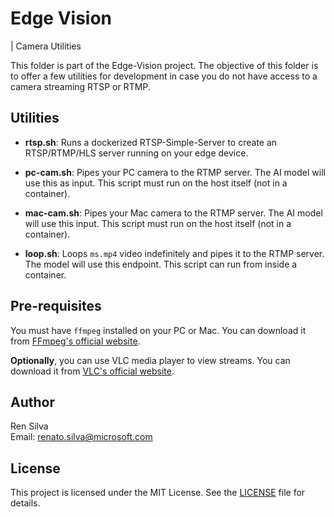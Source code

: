 # Edge Vision
| Camera Utilities

This folder is part of the Edge-Vision project. The objective of this folder is to offer a few utilities for development in case you do not have access to a camera streaming RTSP or RTMP.

## Utilities

- **rtsp.sh**: Runs a dockerized RTSP-Simple-Server to create an RTSP/RTMP/HLS server running on your edge device.

- **pc-cam.sh**: Pipes your PC camera to the RTMP server. The AI model will use this as input. This script must run on the host itself (not in a container).
- **mac-cam.sh**: Pipes your Mac camera to the RTMP server. The AI model will use this input. This script must run on the host itself (not in a container).
- **loop.sh**: Loops `ms.mp4` video indefinitely and pipes it to the RTMP server. The model will use this endpoint. This script can run from inside a container.

## Pre-requisites

You must have `ffmpeg` installed on your PC or Mac. You can download it from [FFmpeg's official website](https://ffmpeg.org/download.html).

**Optionally**, you can use VLC media player to view streams. You can download it from [VLC's official website](https://www.videolan.org/vlc/).

## Author

Ren Silva  
Email: renato.silva@microsoft.com

## License
This project is licensed under the MIT License. See the [LICENSE](../../LICENSE) file for details.